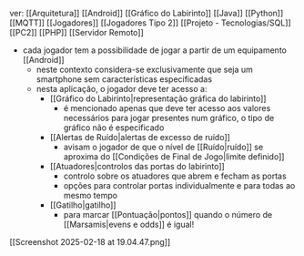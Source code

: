 ver:
	[[Arquitetura]]
	[[Android]]
	[[Gráfico do Labirinto]]
	[[Java]]
	[[Python]]
	[[MQTT]]
	[[Jogadores]]
	[[Jogadores Tipo 2]]
	[[Projeto - Tecnologias/SQL]]
	[[PC2]]
	[[PHP]]
	[[Servidor Remoto]]

- cada jogador tem a possibilidade de jogar a partir de um equipamento [[Android]]
	- neste contexto considera-se exclusivamente que seja um smartphone sem características especificadas
	- nesta aplicação, o jogador deve ter acesso a:
		- [[Gráfico do Labirinto|representação gráfica do labirinto]]
			- é mencionado apenas que deve ter acesso aos valores necessários para jogar presentes num gráfico, o tipo de gráfico não é especificado
		- [[Alertas de Ruído|alertas de excesso de ruído]]
			- avisam o jogador de que o nível de [[Ruído|ruído]] se aproxima do [[Condições de Final de Jogo|limite definido]]
		- [[Atuadores|controlos das portas do labirinto]]
			- controlo sobre os atuadores que abrem e fecham as portas
			- opções para controlar portas individualmente e para todas ao mesmo tempo
		- [[Gatilho|gatilho]]
			- para marcar [[Pontuação|pontos]] quando o número de [[Marsamis|evens e odds]] é igual!

[[Screenshot 2025-02-18 at 19.04.47.png]]